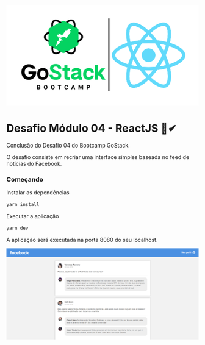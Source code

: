 <p align="center">
  <img src="https://github.com/lucasiori/gostack2020-desafio04/blob/master/gostack-reactjs.png" alt="GoStack">
</p>

<h1>Desafio Módulo 04 - ReactJS 🚀✔ </h1>

<p>
  Conclusão do Desafio 04 do Bootcamp GoStack.
</p>
<p>
  O desafio consiste em recriar uma interface simples baseada no feed de notícias do Facebook.
</p>

<h3>Começando</h3>

<p>Instalar as dependências</p>

```sh
yarn install
```

<p>Executar a aplicação</p>

```sh
yarn dev
```

<p>A aplicação será executada na porta 8080 do seu localhost.</p>

<p align="center">
  <img src="https://github.com/lucasiori/gostack2020-desafio04/blob/master/screenshot.PNG" alt="Desafio 04">
</p>
